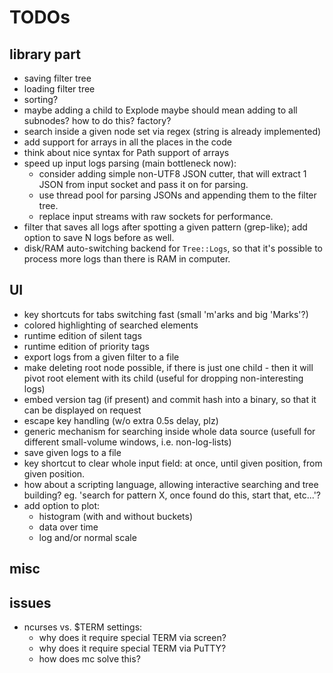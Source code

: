 # TODOs

## library part

* saving filter tree
* loading filter tree
* sorting?
* maybe adding a child to Explode maybe should mean adding to all subnodes? how to do this? factory?
* search inside a given node set via regex (string is already implemented)
* add support for arrays in all the places in the code
* think about nice syntax for Path support of arrays
* speed up input logs parsing (main bottleneck now):
  - consider adding simple non-UTF8 JSON cutter, that will extract 1 JSON from input socket and pass it on for parsing.
  - use thread pool for parsing JSONs and appending them to the filter tree.
  - replace input streams with raw sockets for performance.
* filter that saves all logs after spotting a given pattern (grep-like); add option to save N logs before as well.
* disk/RAM auto-switching backend for `Tree::Logs`, so that it's possible to process more logs than there is RAM in computer.


## UI

* key shortcuts for tabs switching fast (small 'm'arks and big 'Marks'?)
* colored highlighting of searched elements
* runtime edition of silent tags
* runtime edition of priority tags
* export logs from a given filter to a file
* make deleting root node possible, if there is just one child - then it will pivot root element with its child (useful for dropping non-interesting logs)
* embed version tag (if present) and commit hash into a binary, so that it can be displayed on request
* escape key handling (w/o extra 0.5s delay, plz)
* generic mechanism for searching inside whole data source (usefull for different small-volume windows, i.e. non-log-lists)
* save given logs to a file
* key shortcut to clear whole input field: at once, until given position, from given position.
* how about a scripting language, allowing interactive searching and tree building? eg. 'search for pattern X, once found do this, start that, etc...'?
* add option to plot:
  - histogram (with and without buckets)
  - data over time
  - log and/or normal scale


## misc

## issues
* ncurses vs. $TERM settings:
  - why does it require special TERM via screen?
  - why does it require special TERM via PuTTY?
  - how does mc solve this?
